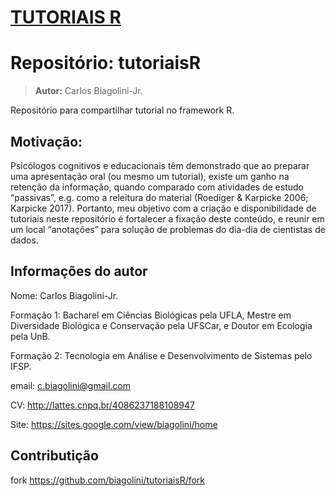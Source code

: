 # <u>TUTORIAIS R</u>

# Repositório: tutoriaisR

> **Autor:**  Carlos Biagolini-Jr.

 Repositório para compartilhar tutorial no framework R.

## Motivação:

Psicólogos cognitivos e educacionais têm demonstrado que ao preparar uma apresentação oral (ou mesmo um tutorial), existe um ganho na retenção da informação, quando comparado com atividades de estudo “passivas”, e.g. como a releitura do material (Roediger & Karpicke 2006; Karpicke 2017). Portanto, meu objetivo com a criação e disponibilidade de tutoriais neste repositório é fortalecer a fixação deste conteúdo, e reunir em um local “anotações” para solução de problemas do dia-dia de cientistas de dados.

## Informações do autor

Nome: Carlos Biagolini-Jr.

Formação 1: Bacharel em Ciências Biológicas pela UFLA, Mestre em Diversidade Biológica e Conservação pela UFSCar, e Doutor em Ecologia pela UnB.

Formação 2: Tecnologia em Análise e Desenvolvimento de Sistemas pelo IFSP.

email: c.biagolini@gmail.com

CV: http://lattes.cnpq.br/4086237188108947

Site: https://sites.google.com/view/biagolini/home

## Contributição

fork <https://github.com/biagolini/tutoriaisR/fork>

